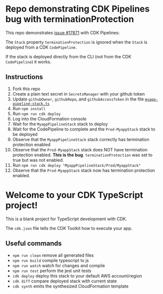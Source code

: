# Repo demonstrating CDK Pipelines bug with terminationProtection

This repo demonstrates [issue #17871](https://github.com/aws/aws-cdk/issues/17871) with CDK Pipelines:

The `Stack` property `terminationProtection` is ignored when the `Stack` is deployed from a CDK `CodePipeline`.

If the stack is deployed directly from the CLI (not from the CDK `CodePipeline`) it works.

## Instructions

1) Fork this repo
2) Create a plain text secret in `SecretsManager` with your github token 
3) Update `githubOwner`, `githubRepo`, and `githubAccessToken` in the file [`myapp-pipeline-stack.ts`](lib/myapp-pipeline-stack.ts)
4) Run `npm install`
5) Run `npm run cdk deploy`
6) Log into the CloudFormation console
7) Wait for the `MyappPipelineStack` stack to deploy
8) Wait for the CodePipeline to complete and the `Prod-MyappStack` stack to be deployed
9) Observe that the `MyappPipelineStack` stack correctly has termination protection enabled
10) Observe that the `Prod-MyappStack` stack does NOT have termination protection enabled. **This is the bug**. `terminationProtection` was set to true but was not enabled.
11) Run `npm run cdk deploy "MyappPipelineStack/Prod/MyappStack"`
12) Observe that the `Prod-MyappStack` stack now has termination protection enabled.


# Welcome to your CDK TypeScript project!

This is a blank project for TypeScript development with CDK.

The `cdk.json` file tells the CDK Toolkit how to execute your app.

## Useful commands

 * `npm run clean`   remove all generated files
 * `npm run build`   compile typescript to js
 * `npm run watch`   watch for changes and compile
 * `npm run test`    perform the jest unit tests
 * `cdk deploy`      deploy this stack to your default AWS account/region
 * `cdk diff`        compare deployed stack with current state
 * `cdk synth`       emits the synthesized CloudFormation template
